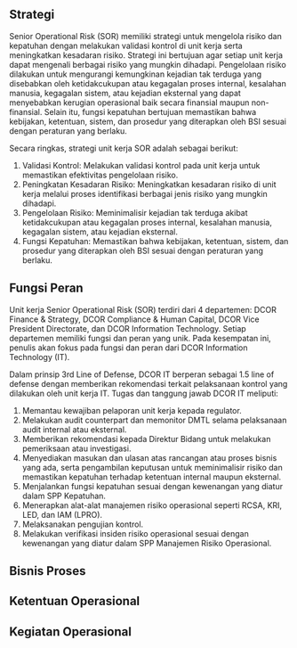 ## Strategi

Senior Operational Risk (SOR) memiliki strategi untuk mengelola risiko dan kepatuhan dengan melakukan validasi kontrol di unit kerja serta meningkatkan kesadaran risiko. Strategi ini bertujuan agar setiap unit kerja dapat mengenali berbagai risiko yang mungkin dihadapi. Pengelolaan risiko dilakukan untuk mengurangi kemungkinan kejadian tak terduga yang disebabkan oleh ketidakcukupan atau kegagalan proses internal, kesalahan manusia, kegagalan sistem, atau kejadian eksternal yang dapat menyebabkan kerugian operasional baik secara finansial maupun non-finansial. Selain itu, fungsi kepatuhan bertujuan memastikan bahwa kebijakan, ketentuan, sistem, dan prosedur yang diterapkan oleh BSI sesuai dengan peraturan yang berlaku.

Secara ringkas, strategi unit kerja SOR adalah sebagai berikut:

1. Validasi Kontrol: Melakukan validasi kontrol pada unit kerja untuk memastikan efektivitas pengelolaan risiko.
2. Peningkatan Kesadaran Risiko: Meningkatkan kesadaran risiko di unit kerja melalui proses identifikasi berbagai jenis risiko yang mungkin dihadapi.
3. Pengelolaan Risiko: Meminimalisir kejadian tak terduga akibat ketidakcukupan atau kegagalan proses internal, kesalahan manusia, kegagalan sistem, atau kejadian eksternal.
4. Fungsi Kepatuhan: Memastikan bahwa kebijakan, ketentuan, sistem, dan prosedur yang diterapkan oleh BSI sesuai dengan peraturan yang berlaku.

## Fungsi Peran

Unit kerja Senior Operational Risk (SOR) terdiri dari 4 departemen: DCOR Finance & Strategy, DCOR Compliance & Human Capital, DCOR Vice President Directorate, dan DCOR Information Technology. Setiap departemen memiliki fungsi dan peran yang unik. Pada kesempatan ini, penulis akan fokus pada fungsi dan peran dari DCOR Information Technology (IT).

Dalam prinsip 3rd Line of Defense, DCOR IT berperan sebagai 1.5 line of defense dengan memberikan rekomendasi terkait pelaksanaan kontrol yang dilakukan oleh unit kerja IT. Tugas dan tanggung jawab DCOR IT meliputi:

1. Memantau kewajiban pelaporan unit kerja kepada regulator.
2. Melakukan audit counterpart dan memonitor DMTL selama pelaksanaan audit internal atau eksternal.
3. Memberikan rekomendasi kepada Direktur Bidang untuk melakukan pemeriksaan atau investigasi.
4. Menyediakan masukan dan ulasan atas rancangan atau proses bisnis yang ada, serta pengambilan keputusan untuk meminimalisir risiko dan memastikan kepatuhan terhadap ketentuan internal maupun eksternal.
5. Menjalankan fungsi kepatuhan sesuai dengan kewenangan yang diatur dalam SPP Kepatuhan.
6. Menerapkan alat-alat manajemen risiko operasional seperti RCSA, KRI, LED, dan IAM (LPRO).
7. Melaksanakan pengujian kontrol.
8. Melakukan verifikasi insiden risiko operasional sesuai dengan kewenangan yang diatur dalam SPP Manajemen Risiko Operasional.

## Bisnis Proses

## Ketentuan Operasional

## Kegiatan Operasional